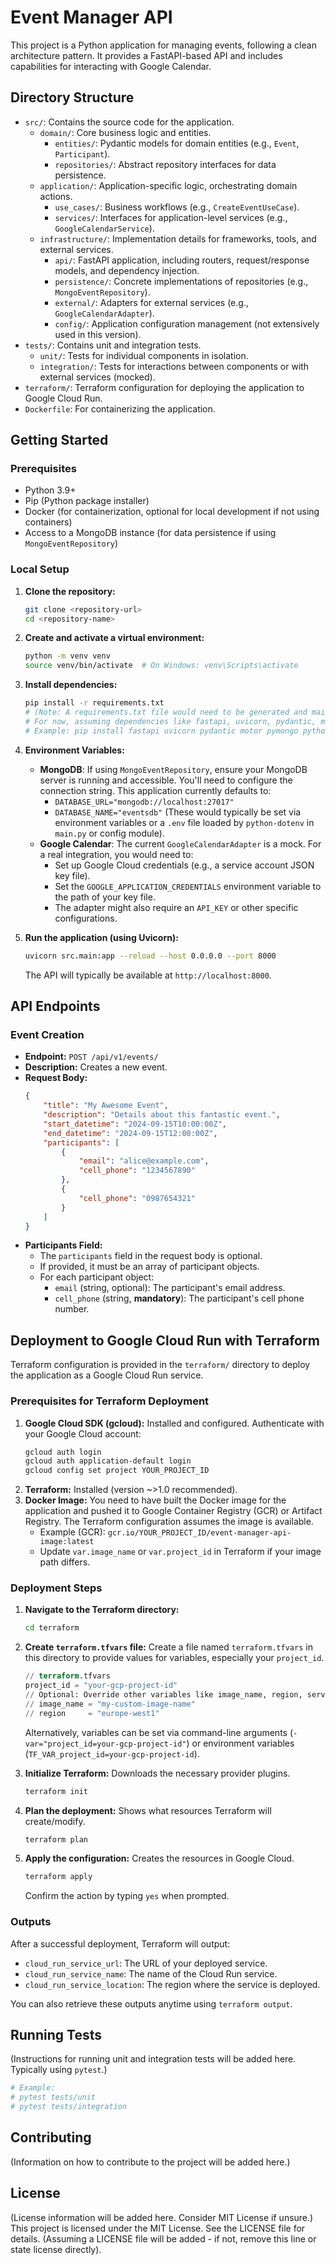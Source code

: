 # Event Manager API

This project is a Python application for managing events, following a clean architecture pattern. It provides a FastAPI-based API and includes capabilities for interacting with Google Calendar.

## Directory Structure

- `src/`: Contains the source code for the application.
  - `domain/`: Core business logic and entities.
    - `entities/`: Pydantic models for domain entities (e.g., `Event`, `Participant`).
    - `repositories/`: Abstract repository interfaces for data persistence.
  - `application/`: Application-specific logic, orchestrating domain actions.
    - `use_cases/`: Business workflows (e.g., `CreateEventUseCase`).
    - `services/`: Interfaces for application-level services (e.g., `GoogleCalendarService`).
  - `infrastructure/`: Implementation details for frameworks, tools, and external services.
    - `api/`: FastAPI application, including routers, request/response models, and dependency injection.
    - `persistence/`: Concrete implementations of repositories (e.g., `MongoEventRepository`).
    - `external/`: Adapters for external services (e.g., `GoogleCalendarAdapter`).
    - `config/`: Application configuration management (not extensively used in this version).
- `tests/`: Contains unit and integration tests.
  - `unit/`: Tests for individual components in isolation.
  - `integration/`: Tests for interactions between components or with external services (mocked).
- `terraform/`: Terraform configuration for deploying the application to Google Cloud Run.
- `Dockerfile`: For containerizing the application.

## Getting Started

### Prerequisites

- Python 3.9+
- Pip (Python package installer)
- Docker (for containerization, optional for local development if not using containers)
- Access to a MongoDB instance (for data persistence if using `MongoEventRepository`)

### Local Setup

1.  **Clone the repository:**
    ```bash
    git clone <repository-url>
    cd <repository-name>
    ```

2.  **Create and activate a virtual environment:**
    ```bash
    python -m venv venv
    source venv/bin/activate  # On Windows: venv\Scripts\activate
    ```

3.  **Install dependencies:**
    ```bash
    pip install -r requirements.txt
    # (Note: A requirements.txt file would need to be generated and maintained)
    # For now, assuming dependencies like fastapi, uvicorn, pydantic, motor are installed manually or via poetry/pipenv.
    # Example: pip install fastapi uvicorn pydantic motor pymongo python-dotenv
    ```

4.  **Environment Variables:**
    *   **MongoDB**: If using `MongoEventRepository`, ensure your MongoDB server is running and accessible. You'll need to configure the connection string. This application currently defaults to:
        *   `DATABASE_URL="mongodb://localhost:27017"`
        *   `DATABASE_NAME="eventsdb"`
        (These would typically be set via environment variables or a `.env` file loaded by `python-dotenv` in `main.py` or config module).
    *   **Google Calendar**: The current `GoogleCalendarAdapter` is a mock. For a real integration, you would need to:
        *   Set up Google Cloud credentials (e.g., a service account JSON key file).
        *   Set the `GOOGLE_APPLICATION_CREDENTIALS` environment variable to the path of your key file.
        *   The adapter might also require an `API_KEY` or other specific configurations.

5.  **Run the application (using Uvicorn):**
    ```bash
    uvicorn src.main:app --reload --host 0.0.0.0 --port 8000
    ```
    The API will typically be available at `http://localhost:8000`.

## API Endpoints

### Event Creation

*   **Endpoint:** `POST /api/v1/events/`
*   **Description:** Creates a new event.
*   **Request Body:**
    ```json
    {
        "title": "My Awesome Event",
        "description": "Details about this fantastic event.",
        "start_datetime": "2024-09-15T10:00:00Z",
        "end_datetime": "2024-09-15T12:00:00Z",
        "participants": [
            {
                "email": "alice@example.com",
                "cell_phone": "1234567890"
            },
            {
                "cell_phone": "0987654321"
            }
        ]
    }
    ```
*   **Participants Field:**
    *   The `participants` field in the request body is optional.
    *   If provided, it must be an array of participant objects.
    *   For each participant object:
        *   `email` (string, optional): The participant's email address.
        *   `cell_phone` (string, **mandatory**): The participant's cell phone number.

## Deployment to Google Cloud Run with Terraform

Terraform configuration is provided in the `terraform/` directory to deploy the application as a Google Cloud Run service.

### Prerequisites for Terraform Deployment

1.  **Google Cloud SDK (gcloud):** Installed and configured. Authenticate with your Google Cloud account:
    ```bash
    gcloud auth login
    gcloud auth application-default login
    gcloud config set project YOUR_PROJECT_ID
    ```
2.  **Terraform:** Installed (version ~>1.0 recommended).
3.  **Docker Image:** You need to have built the Docker image for the application and pushed it to Google Container Registry (GCR) or Artifact Registry. The Terraform configuration assumes the image is available.
    *   Example (GCR): `gcr.io/YOUR_PROJECT_ID/event-manager-api-image:latest`
    *   Update `var.image_name` or `var.project_id` in Terraform if your image path differs.

### Deployment Steps

1.  **Navigate to the Terraform directory:**
    ```bash
    cd terraform
    ```

2.  **Create `terraform.tfvars` file:**
    Create a file named `terraform.tfvars` in this directory to provide values for variables, especially your `project_id`.
    ```terraform
    // terraform.tfvars
    project_id = "your-gcp-project-id"
    // Optional: Override other variables like image_name, region, service_name if needed
    // image_name = "my-custom-image-name"
    // region     = "europe-west1"
    ```
    Alternatively, variables can be set via command-line arguments (`-var="project_id=your-gcp-project-id"`) or environment variables (`TF_VAR_project_id=your-gcp-project-id`).

3.  **Initialize Terraform:**
    Downloads the necessary provider plugins.
    ```bash
    terraform init
    ```

4.  **Plan the deployment:**
    Shows what resources Terraform will create/modify.
    ```bash
    terraform plan
    ```

5.  **Apply the configuration:**
    Creates the resources in Google Cloud.
    ```bash
    terraform apply
    ```
    Confirm the action by typing `yes` when prompted.

### Outputs

After a successful deployment, Terraform will output:
- `cloud_run_service_url`: The URL of your deployed service.
- `cloud_run_service_name`: The name of the Cloud Run service.
- `cloud_run_service_location`: The region where the service is deployed.

You can also retrieve these outputs anytime using `terraform output`.

## Running Tests

(Instructions for running unit and integration tests will be added here. Typically using `pytest`.)
```bash
# Example:
# pytest tests/unit
# pytest tests/integration
```

## Contributing

(Information on how to contribute to the project will be added here.)

## License

(License information will be added here. Consider MIT License if unsure.)
This project is licensed under the MIT License. See the LICENSE file for details.
(Assuming a LICENSE file will be added - if not, remove this line or state license directly).
